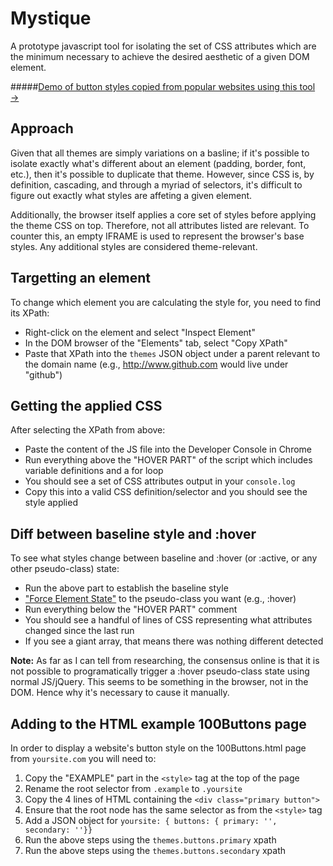 # Mystique
A prototype javascript tool for isolating the set of CSS attributes which are the minimum necessary to achieve the desired aesthetic of a given DOM element.

#####[Demo of button styles copied from popular websites using this tool &rarr;](http://www.conroywhitney.com/projects/mystique/buttons.html)

## Approach
Given that all themes are simply variations on a basline; if it's possible to isolate exactly what's different about an element (padding, border, font, etc.), then it's possible to duplicate that theme. However, since CSS is, by definition, cascading, and through a myriad of selectors, it's difficult to figure out exactly what styles are affeting a given element. 

Additionally, the browser itself applies a core set of styles before applying the theme CSS on top. Therefore, not all attributes listed are relevant. To counter this, an empty IFRAME is used to represent the browser's base styles. Any additional styles are considered theme-relevant.

## Targetting an element
To change which element you are calculating the style for, you need to find its XPath:
 * Right-click on the element and select "Inspect Element"
 * In the DOM browser of the "Elements" tab, select "Copy XPath"
 * Paste that XPath into the `themes` JSON object under a parent relevant to the domain name (e.g., http://www.github.com would live under "github")

## Getting the applied CSS
After selecting the XPath from above: 
 * Paste the content of the JS file into the Developer Console in Chrome
 * Run everything above the "HOVER PART" of the script which includes variable definitions and a for loop
 * You should see a set of CSS attributes output in your `console.log`
 * Copy this into a valid CSS definition/selector and you should see the style applied

## Diff between baseline style and :hover
To see what styles change between baseline and :hover (or :active, or any other pseudo-class) state:
 * Run the above part to establish the baseline style
 * ["Force Element State"](https://stackoverflow.com/questions/4515124/see-hover-state-in-chrome-developer-tools) to the pseudo-class you want (e.g., :hover)
 * Run everything below the "HOVER PART" comment
 * You should see a handful of lines of CSS representing what attributes changed since the last run
 * If you see a giant array, that means there was nothing different detected

**Note:** As far as I can tell from researching, the consensus online is that it is not possible to programatically trigger a :hover pseudo-class state using normal JS/jQuery. This seems to be something in the browser, not in the DOM. Hence why it's necessary to cause it manually.

## Adding to the HTML example 100Buttons page
In order to display a website's button style on the 100Buttons.html page from `yoursite.com` you will need to:
 1. Copy the "EXAMPLE" part in the `<style>` tag at the top of the page
 2. Rename the root selector from `.example` to `.yoursite`
 3. Copy the 4 lines of HTML containing the `<div class="primary button">`
 4. Ensure that the root node has the same selector as from the `<style>` tag
 5. Add a JSON object for `yoursite: { buttons: { primary: '', secondary: ''}}`
 5. Run the above steps using the `themes.buttons.primary` xpath
 6. Run the above steps using the `themes.buttons.secondary` xpath


